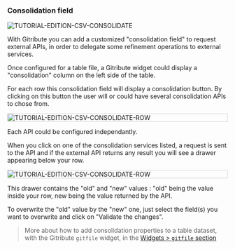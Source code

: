 ### Consolidation field

<div>
  <img
    alt="TUTORIAL-EDITION-CSV-CONSOLIDATE"
    src="https://raw.githubusercontent.com/multi-coop/gitribute-documentation-content/main/images/tutorial/edit-csv/edit-csv-consolidate.png"
    />
</div>

With Gitribute you can add a customized "consolidation field" to request external APIs, in order to delegate some refinement operations to external services.

Once configured for a table file, a Gitribute widget could display a "consolidation" column on the left side of the table.

For each row this consolidation field will display a consolidation button. By clicking on this button the user will or could have several consolidation APIs to chose from.

<div style="border: thin solid lightgrey;">
  <img
    alt="TUTORIAL-EDITION-CSV-CONSOLIDATE-ROW"
    src="https://raw.githubusercontent.com/multi-coop/gitribute-documentation-content/main/images/tutorial/edit-csv/edit-csv-consolidate-row.png"
    />
</div>

Each API could be configured independantly.

When you click on one of the consolidation services listed, a request is sent to the API and if the external API returns any result you will see a drawer appearing below your row.

<div style="border: thin solid lightgrey;">
  <img
    alt="TUTORIAL-EDITION-CSV-CONSOLIDATE-ROW"
    src="https://raw.githubusercontent.com/multi-coop/gitribute-documentation-content/main/images/tutorial/edit-csv/edit-csv-consolidate-row-result.png"
    />
</div>

This drawer contains the "old" and "new" values : "old" being the value inside your row, new being the value returned by the API.

To overwrite the "old" value by the "new" one, just select the field(s) you want to overwrite and click on "Validate the changes".

> 
> More about how to add consolidation properties to a table dataset, with the Gitribute `gitfile` widget, in the [Widgets > `gitfile` section](/docs-gitfile)
